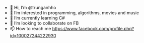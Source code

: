 - 👋 Hi, I’m @trunganhho
- 👀 I’m interested in programming, algorithms, movies and music
- 🌱 I’m currently learning C#
- 💞️ I’m looking to collaborate on FB
- 📫 How to reach me https://www.facebook.com/profile.php?id=100027244222930

<!---
trunganhho/trunganhho is a ✨ special ✨ repository because its `README.md` (this file) appears on your GitHub profile.
You can click the Preview link to take a look at your changes.
--->
